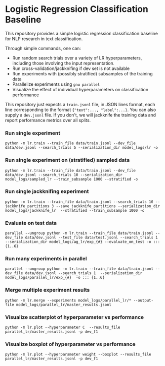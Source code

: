 # Logistic Regression Classification Baseline


This repository provides a simple logistic regression classification baseline for NLP research in text classification.

Through simple commands, one can:

* Run random search trials over a variety of LR hyperparameters, including those involving the input representation.
* Run cross-validation/jackknifing if dev set is not available
* Run experiments with (possibly stratified) subsamples of the training data
* Parallelize experiments using `gnu parallel`
* Visualize the effect of individual hyperparameters on classification performance

This repository just expects a `train.jsonl` file, in JSON lines format, each line corresponding to the format `{"text":..., "label":...}`. You can also supply a `dev.jsonl` file. If you don't, we will jackknife the training data and report performance metrics over all splits. 

### Run single experiment

```
python -m lr.train --train_file data/train.jsonl --dev_file data/dev.jsonl --search_trials 5 --serialization_dir model_logs/lr -o
```

### Run single experiment on (stratified) sampled data

```
python -m lr.train --train_file data/train.jsonl --dev_file data/dev.jsonl --search_trials 10 --serialization_dir model_logs/sampled_lr --train_subsample 1000 --stratified -o
```

### Run single jackknifing experiment

```
python -m lr.train --train_file data/train.jsonl --search_trials 10 --jackknife_partitions 3 --save_jackknife_partitions --serialization_dir model_logs/jackknife_lr  --stratified --train_subsample 1000 -o
```


### Evaluate on test data

```
parallel --ungroup python -m lr.train --train_file data/train.jsonl --dev_file data/dev.jsonl --test_file data/test.jsonl --search_trials 1  --serialization_dir model_logs/ag_lr/exp_{#} --evaluate_on_test -o ::: {1..6}
```

### Run many experiments in parallel

```
parallel --ungroup python -m lr.train --train_file data/train.jsonl --dev_file data/dev.jsonl --search_trials 1  --serialization_dir model_logs/parallel_lr/exp_{#}  -o ::: {1..6}
```


### Merge multiple experiment results

```
python -m lr.merge --experiments model_logs/parallel_lr/* --output-file model_logs/parallel_lr/master_results.jsonl
```

### Visualize scatterplot of hyperparameter vs performance

```
python -m lr.plot --hyperparameter C  --results_file parallel_lr/master_results.jsonl -p dev_f1 
```


### Visualize boxplot of hyperparameter vs performance

```
python -m lr.plot --hyperparameter weight --boxplot --results_file parallel_lr/master_results.jsonl -p dev_f1 
```

